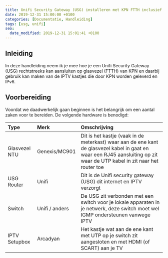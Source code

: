 ```yaml
---
title: Unifi Security Gateway (USG) installeren met KPN FTTH inclusief IPTV en IPv6
date: 2019-12-31 15:00:00 +0100
categories: [Documentatie, Handleiding]
tags: [usg, unifi]
seo:
  date_modified: 2019-12-31 15:01:41 +0100
---
```


## Inleiding

In deze handleiding neem ik je mee hoe je een Unifi Security Gateway (USG) rechtstreeks kan aansluiten op glasvezel (FTTH) van KPN en daarbij gebruik kan maken van de IPTV kastjes die door KPN worden geleverd en IPv6.

## Voorbereiding

Voordat we daadwerkelijk gaan beginnen is het belangrijk om een aantal zaken voor te bereiden. De volgende hardware is benodigd:

|Type|Merk|Omschrijving
|:--|:--|:---|
|Glasvezel NTU|Genexis/MC901|Dit is het kastje (vaak in de meterkast) waar aan de ene kant de glasvezel kabel in gaat en waar een RJ45 aansluiting op zit waar de UTP kabel in zit naar het router toe|
|USG Router|Unifi|Dit is de Unifi security gateway (USG) dit internet en IPTV verzorgt|
|Switch|Unifi / anders|De USG zit verbonden met een switch voor je lokale apparaten in je netwerk, deze switch moet wel IGMP ondersteunen vanwege IPTV|
|IPTV Setupbox|Arcadyan|Het kastje wat aan de ene kant met UTP op je switch zit aangesloten en met HDMI (of SCART) aan je TV|

